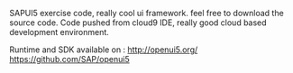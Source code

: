 SAPUI5 exercise code, really cool ui framework. feel free to download the source code.
Code pushed from cloud9 IDE, really good cloud based development environment.

Runtime and SDK available on :
http://openui5.org/
https://github.com/SAP/openui5
